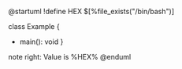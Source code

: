 @startuml
!define HEX $[%file_exists("/bin/bash")]

class Example {
  + main(): void
}

note right: Value is %HEX%
@enduml
